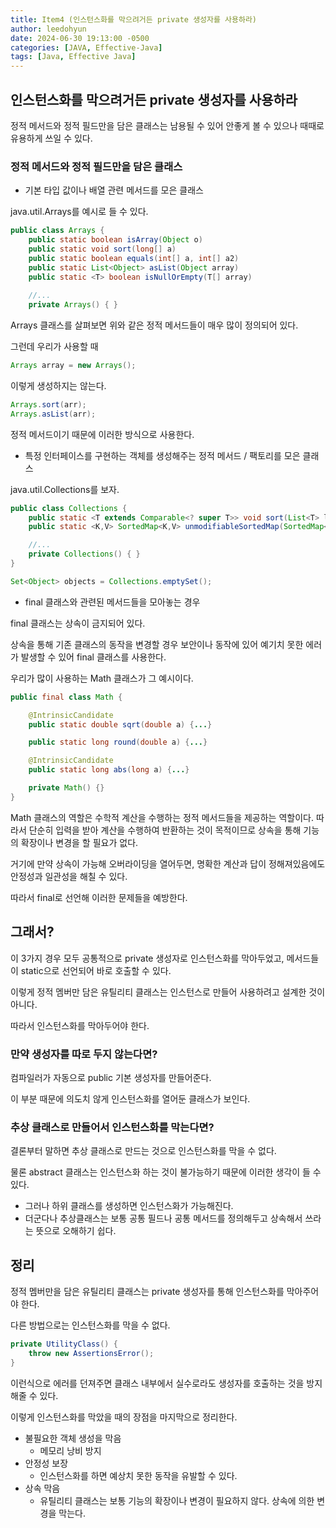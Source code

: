 ```yaml
---
title: Item4 (인스턴스화를 막으려거든 private 생성자를 사용하라)
author: leedohyun
date: 2024-06-30 19:13:00 -0500
categories: [JAVA, Effective-Java]
tags: [Java, Effective Java]
---
```


## 인스턴스화를 막으려거든 private 생성자를 사용하라

정적 메서드와 정적 필드만을 담은 클래스는 남용될 수 있어 안좋게 볼 수 있으나 때때로 유용하게 쓰일 수 있다.

### 정적 메서드와 정적 필드만을 담은 클래스

- 기본 타입 값이나 배열 관련 메서드를 모은 클래스

java.util.Arrays를 예시로 들 수 있다.

```java
public class Arrays {
	public static boolean isArray(Object o)
	public static void sort(long[] a)
	public static boolean equals(int[] a, int[] a2)
	public static List<Object> asList(Object array)
	public static <T> boolean isNullOrEmpty(T[] array)
	
	//...
	private Arrays() { }
```

Arrays 클래스를 살펴보면 위와 같은 정적 메서드들이 매우 많이 정의되어 있다.

그런데 우리가 사용할 때

```java
Arrays array = new Arrays();
```

이렇게 생성하지는 않는다.

```java
Arrays.sort(arr);
Arrays.asList(arr);
```

정적 메서드이기 때문에 이러한 방식으로 사용한다.

- 특정 인터페이스를 구현하는 객체를 생성해주는 정적 메서드 / 팩토리를 모은 클래스

java.util.Collections를 보자.

```java
public class Collections {
	public static <T extends Comparable<? super T>> void sort(List<T> list)
	public static <K,V> SortedMap<K,V> unmodifiableSortedMap(SortedMap<K, ? extends V> m)

	//...
	private Collections() { }
}
```

```java
Set<Object> objects = Collections.emptySet();
```

- final 클래스와 관련된 메서드들을 모아놓는 경우

final 클래스는 상속이 금지되어 있다.

상속을 통해 기존 클래스의 동작을 변경할 경우 보안이나 동작에 있어 예기치 못한 에러가 발생할 수 있어 final 클래스를 사용한다.

우리가 많이 사용하는 Math 클래스가 그 예시이다.

```java
public final class Math {

	@IntrinsicCandidate  
	public static double sqrt(double a) {...}

	public static long round(double a) {...}

	@IntrinsicCandidate 
	public static long abs(long a) {...}

	private Math() {}
}
```

Math 클래스의 역할은 수학적 계산을 수행하는 정적 메서드들을 제공하는 역할이다. 따라서 단순히 입력을 받아 계산을 수행하여 반환하는 것이 목적이므로 상속을 통해 기능의 확장이나 변경을 할 필요가 없다.

거기에 만약 상속이 가능해 오버라이딩을 열어두면, 명확한 계산과 답이 정해져있음에도 안정성과 일관성을 해칠 수 있다.

따라서 final로 선언해 이러한 문제들을 예방한다.

## 그래서?

이 3가지 경우 모두 공통적으로 private 생성자로 인스턴스화를 막아두었고, 메서드들이 static으로 선언되어 바로 호출할 수 있다.

이렇게 정적 멤버만 담은 유틸리티 클래스는 인스턴스로 만들어 사용하려고 설계한 것이 아니다.

따라서 인스턴스화를 막아두어야 한다.

### 만약 생성자를 따로 두지 않는다면?

컴파일러가 자동으로 public 기본 생성자를 만들어준다.

이 부분 때문에 의도치 않게 인스턴스화를 열어둔 클래스가 보인다.

### 추상 클래스로 만들어서 인스턴스화를 막는다면?

결론부터 말하면 추상 클래스로 만드는 것으로 인스턴스화를 막을 수 없다.

물론 abstract 클래스는 인스턴스화 하는 것이 불가능하기 때문에 이러한 생각이 들 수 있다.

- 그러나 하위 클래스를 생성하면 인스턴스화가 가능해진다.
- 더군다나 추상클래스는 보통 공통 필드나 공통 메서드를 정의해두고 상속해서 쓰라는 뜻으로 오해하기 쉽다.

## 정리

정적 멤버만을 담은 유틸리티 클래스는 private 생성자를 통해 인스턴스화를 막아주어야 한다.

다른 방법으로는 인스턴스화를 막을 수 없다.

```java
private UtilityClass() {
	throw new AssertionsError();
}
```

이런식으로 에러를 던져주면 클래스 내부에서 실수로라도 생성자를 호출하는 것을 방지해줄 수 있다.

이렇게 인스턴스화를 막았을 때의 장점을 마지막으로 정리한다.

- 불필요한 객체 생성을 막음
	- 메모리 낭비 방지
- 안정성 보장
	- 인스턴스화를 하면 예상치 못한 동작을 유발할 수 있다.
- 상속 막음
	- 유틸리티 클래스는 보통 기능의 확장이나 변경이 필요하지 않다. 상속에 의한 변경을 막는다.  